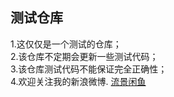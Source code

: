 测试仓库
--------------------
1.这仅仅是一个测试的仓库；<br>
2.该仓库不定期会更新一些测试代码；<br>
3.该仓库测试代码不能保证完全正确性；<br>
4.欢迎关注我的新浪微博. [流景闲鱼](http://weibo.com/u/5242038875)

